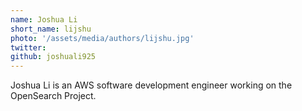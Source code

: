```yaml
---
name: Joshua Li
short_name: lijshu
photo: '/assets/media/authors/lijshu.jpg'
twitter:
github: joshuali925
---
```


Joshua Li is an AWS software development engineer working on the OpenSearch Project.